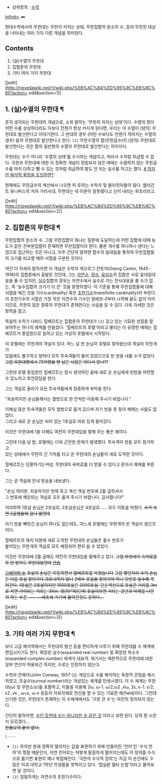   * 상위항목 : [수학](%EC%88%98%ED%95%99.md)  

[Infinity](%EC%9D%B8%ED%94%BC%EB%8B%88%ED%8B%B0.md), **∞**

현대수학에서의 무한대는 무한히 커지는 상태, 무한집합의 원소의 수, 등의 무한한 대상을 나타내는 여러 가지 다른 개념을 의미한다.

## Contents

    

1. (실)수열의 무한대 
2. 집합론의 무한대 
3. 기타 여러 가지 무한대 

[[edit](http://rigvedawiki.net/r1/wiki.php/%EB%AC%B4%ED%95%9C%EB%8C%80?action=
edit&section=1)]

## 1. (실)수열의 무한대 ¶

흔히 생각되는 무한대의 개념으로, 소위 말하는 '무한히 커지는 상태'이다. 수열의 항이 어떤 수를 상상하더라도 이보다 언젠가 항상 커지게
된다면, 우리는 이 수열이 (양의) 무한대로 발산한다고 이야기한다. 그 반대의 경우 (어떤 수보다도 언젠가 작아지는 수열의 경우) 음의
무한대로 발산한다고 한다. `[1]` 무한수열의 합(무한급수)이 (양의) 무한대로 발산한다는 것은 합의 일반항의 수열이 무한대로 발산한다는
의미이다.

  

무한대는 수가 아니라 '수열의 상태'를 수식하는 개념이고, 따라서 수처럼 취급할 수 없다. 극한과 무한대에 대한 이 정확한 개념이 정립되지
않은 때에는 수렴하지 않는 무한급수를 마치 더하고 뺄 수 있는 것처럼 취급하여 말도 안 되는 실수를 하고는 했다. [# 하지만 해석적 확장을
도입하면?](https://www.youtube.com/watch?v=w-I6XTVZXww)

  

현재에도 무한급수의 계산에서 나오면 피 토하는 수학자 및 물리학자들이 많다. 엘러건트 유니버스의 저자 가라사대, 무한대는 네 이론이
잘못됐다고 신이 내리는 회초리라고.

  

[[edit](http://rigvedawiki.net/r1/wiki.php/%EB%AC%B4%ED%95%9C%EB%8C%80?action=
edit&section=2)]

## 2. 집합론의 무한대 ¶

무한집합의 원소의 수. 그럼 무한집합이 뭐냐는 질문에 도달하는데 어떤 집합에 대해 농도가 같은 진부분집합이 존재하면 무한집합이라 한다. 물론
개수를 하나하나 센다는 느낌으로 접근하는 것은 아니고, 아주 간단히 말하면 함수의 일대일을 통하여 무한집합들의 크기를 비교할 때의 서열을
구분한 것이다.

  

약간 더 자세히 말하자면 이 개념은 수학자 게오르그 칸토어(Georg Cantor, 1845-1918)의 집합론에서 출발된 것인데, 그는
[자연수](%EC%9E%90%EC%97%B0%EC%88%98.md), [정수](%EC%A0%95%EC%88%98.md),
[유리수](%EC%9C%A0%EB%A6%AC%EC%88%98.md)의 집합은 서로 일대일대응을 줄 수 있지만,
[실수](%EC%8B%A4%EC%88%98.md)집합의 경우는 자연수에서 실수로 가는 전사대응을 줄 수가 없는, 즉 '실수집합의 크기가
더 큰' 것을 증명하였다. 이 기준을 통해 무한집합들에 대해 서열을 매긴 것을 기수(cardinality) 혹은
[초한기수](%EC%B4%88%ED%95%9C%EA%B8%B0%EC%88%98.md)(transfinite cardinality)라
부른다. 이 초한기수의 서열은 가장 작은 자연수의 기수인 알레프-0부터 시작해 끝도 없이 이어지므로, 무한히 많은 종류의 무한대가 존재한다는
사실을 알 수 있다. 더욱 자세한 것은 항목을 참고.

  

독일의 수학가 다비드 힐베르트는 집합론의 무한대가 `[2]` 갖고 있는 기묘한 성질을 잘 보여주는 하나의 예제를 만들었다. '힐베르트의
호텔'이라고 불리는 이 유명한 예제는 힐베르트가 종업원으로 일하고 있는 가상의 호텔에서 시작된다.

  

이 호텔에는 무한개의 객실이 있다. 어느 날 한 손님이 호텔로 찾아왔는데 객실이 무한개가  
있음에도 불구하고 방마다 모두 투숙객들이 들어 있었으므로 빈 방을 내줄 수가 없었다. <del>그럼 무한대명에서 73억명을 뺀 남은 사람은
어디서 왔나??</del>

그런데 호텔 종업원인 힐베르트는 잠시 생각하던 끝에 새로 온 손님에게 빈방을 마련할 수 있노라고 호언장담을 한다.  

그는 객실로 올라가 모든 투숙객들에게 정중하게 부탁을 한다.  

"죄송하지만 손님들께서는 옆방으로 한 칸씩만 이동해 주시기 바랍니다."  

이해심 많은 투숙객들은 모두 옆방으로 옮겨 갔으며 자기 방을 못 찾아 헤매는 사람도 없었다.  
그리고 새로 온 손님은 비어 있는 1호실로 여유 있게 들어갔다.  

이것은 무한대에 1을 더해도 여전히 무한대임을 말해 주는 좋은 예이다.  

그런데 다음 날 밤, 호텔에는 더욱 곤란한 문제가 발생했다. 투숙객이 방을 모두 점거하고  
있는 상태에서 무한히 긴 기차를 타고 온 무한대의 손님들이 새로 도착한 것이다.  

힐베르트는 당황하기는커녕, 무한대의 숙박료를 더 받을 수 있다고 혼자서 쾌재를 부른다.  

그는 곧 객실에 안내 방송을 내보냈다.  

"손님 여러분, 죄송하지만 현재 묵고 계신 객실 번호에 2를 곱하셔서  
그 번호에 해당되는 객실로 모두 옮겨 주시기 바랍니다. 감사합니다!"  

이리하여 1호실 손님은 2호실로, 2호실손님은 4호실로...... 모두 이동을 마쳤다. <del>수가 크면 2곱했을때 겁나 멀텐데</del>

자기 방을 빼앗긴 손님이 하나도 없는데도, 어느새 호텔에는 무한개의 빈 객실이 생긴것이다.  

힐베르트의 재치 덕분에 새로 도착한 무한대의 손님들은 홀수 번호가  
붙어있는 무한개의 객실로 모두 배정되어 편히 쉴 수 있었다.  

이것은 무한대에 2를 곱해도 여전히 무한대임을 말해주고 있다. <del>그럼 무한대의 숙박료를 두 번 받아도 무한대일텐데</del>
<del>[안습](%EC%95%88%EC%8A%B5.md)</del>

  
<del>[그레이엄 수](%EA%B7%B8%EB%A0%88%EC%9D%B4%EC%97%84%20%EC%88%98.md)</del>
<del>호실의 손님은 이동하면서 힐베르트를 욕했습니다</del> <del>그럼 몇만자리 수의 손님은 다음 호실 찾아가다 과로사하지
않나</del> <del>2배수 호실을 찾아가야 하니 뒷번호 일수록 죽어간다. 1호실은 2호실이지만 1000호실은 2000호실. 단순계산으로
호실간 거리를 3m로 치면 가야되는 거리는 3Km. 경(10^16)단위 호실이라면 거리는 광년과 어깨를 나란히 하는 수준. ~~ ~~에초에
거기에 들어간것도 용하다...</del>

[[edit](http://rigvedawiki.net/r1/wiki.php/%EB%AC%B4%ED%95%9C%EB%8C%80?action=
edit&section=3)]

## 3. 기타 여러 가지 무한대 ¶

보다 고급 해석학에서는 무한대의 발산 등을 편리하게 다루기 위해 무한대를 수 체계에 편입시키기도 한다. 확장된 실수(expanded real
number) 및 확장된 복소수(expanded complex number) 체계가 대표적. 여기서는 제한적으로 무한대에 대한 일부 연산이
허용되긴 하지만, 수로는 인정하지 않는다.

  

수학자 콘웨이(John Conway, 1937-)는 게임으로 수를 해석하는 독창적 관점을 제시하였고, 초실수(surreal number)라는
개성있는 체계를 탄생시켰다. 이 수 체계는 무한대(ω) 및 무한소(ε)를 포함하고, 이들을 이용해 2ω, ω-1. ω/2,ω2 ,√ω,
2ε, ε-1. ε/2, ε2 ,√ε , ω+ε, ω-ε 등등의 자유자재로 연산을 할 수 있는 기묘한 체(field)이다. 그런데 신기한
것은, 무한대가 존재하는 이 수체계에서도 '가장 큰 수'는 여전히 정의되지 않는다.

  

간단히 말하자면, [수인 듯한데 수는 아니지만 수 같은 것](%EC%8D%B8.md) 이라고 보면 된다. 당최 뭔 소린지 모르겠다...  
<del>한줄요약.끝이 없다.</del>

`\----`

  * `[1]` 하지만 원래 정확히 떨어지는 값을 표현하기 위해 만들어진 '언어'인 '수식 언어'의 맹점 때문인지, 자연 언어로는 저렇게 말끔하게 떨어지는데도 이 정의를 수식으로 옮기면 표현이 꽤나 복잡해진다. '극한의 수식적 정의'는 지금 이 순간에도 수많은 이과 대학교 1학년 학생들을 엿먹이고 있다. '엡실론 델타 논법'이라고 물어보면 알 것이다.
  * `[2]` 엄밀하게는 자연수의 초한기수이다.

